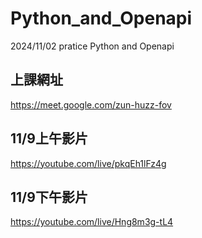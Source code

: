 # Python_and_Openapi
2024/11/02 pratice Python and Openapi

## 上課網址
https://meet.google.com/zun-huzz-fov

## 11/9上午影片
https://youtube.com/live/pkqEh1lFz4g
## 11/9下午影片
https://youtube.com/live/Hng8m3g-tL4